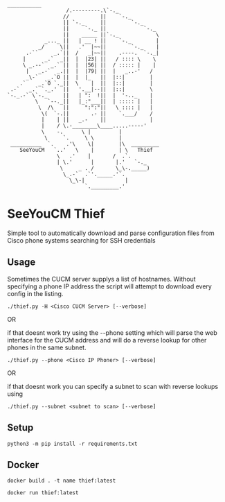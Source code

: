 
```
___________
                   /.---------.\`-._
                  //          ||    `-._
                  || `-._     ||        `-._
                  ||     `-._ ||            `-._
                  ||    _____ ||`-._            \
            _..._ ||   | __ ! ||    `-._        |
          _/     \||   .'  |~~||        `-._    |
      .-``     _.`||  /   _|~~||    .----.  `-._|
     |      _.`  _||  |  |23| ||   / :::: \    \
     \ _.--`  _.` ||  |  |56| ||  / ::::: |    |
      |   _.-`  _.||  |  |79| ||  |   _..-'   /
      _\-`   _.`O ||  |  |_   ||  |::|        |
    .`    _.`O `._||  \    |  ||  |::|        |
 .-`   _.` `._.'  ||   '.__|--||  |::|        \
`-._.-` \`-._     ||   | ":  !||  |  '-.._    |
         \   `--._||   |_:"___||  | ::::: |   |
          \  /\   ||     ":":"||   \ :::: |   |
           \(  `-.||       .- ||    `.___/    /
           |    | ||   _.-    ||              |
           |    / \.-________\____.....-----'
           \    -.      \ |         |
            \     `.     \ \        |
 __________  `.    .'\    \|        |\  _________
    SeeYouCM   `..'   \    |        | \   Thief
                \   .'    |       /  .`.
                | \.'      |       |.'   `-._
                 \     _ . /       \_\-._____)
                  \_.-`  .`'._____.'`.
                    \_\-|             |
                         `._________.'
```
# SeeYouCM Thief

Simple tool to automatically download and parse configuration files from Cisco phone systems searching for SSH credentials

## Usage

Sometimes the CUCM server supplys a list of hostnames. Without specifying a phone IP address the script will attempt to
download every config in the listing.

`./thief.py -H <Cisco CUCM Server> [--verbose]`

OR 

if that doesnt work try using the --phone setting which will parse the web interface for the CUCM address and will do a reverse lookup for other phones in the same subnet.

`./thief.py --phone <Cisco IP Phoner> [--verbose]`

OR

if that doesnt work you can specify a subnet to scan with reverse lookups using 
 
`./thief.py --subnet <subnet to scan> [--verbose]`

## Setup
`python3 -m pip install -r requirements.txt`

## Docker
`docker build . -t name thief:latest`

`docker run thief:latest`

